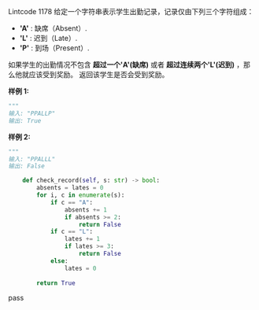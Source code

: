 Lintcode 1178
给定一个字符串表示学生出勤记录，记录仅由下列三个字符组成：

- **'A'** : 缺席（Absent）.
- **'L'** : 迟到（Late）.
- **'P'** : 到场（Present）.

如果学生的出勤情况不包含 **超过一个'A'(缺席)** 或者 **超过连续两个'L'(迟到)** ，那么他就应该受到奖励。
返回该学生是否会受到奖励。

**样例 1:**
```python
"""
输入: "PPALLP"
输出: True
```
**样例 2:**
```python
"""
输入: "PPALLL"
输出: False
```


```python
    def check_record(self, s: str) -> bool:
        absents = lates = 0
        for i, c in enumerate(s):
            if c == "A":
                absents += 1
                if absents >= 2:
                    return False
            if c == "L":
                lates += 1
                if lates >= 3:
                    return False
            else:
                lates = 0
        
        return True
```
pass